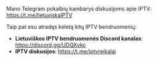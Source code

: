 Mano Telegram pokalbių kambarys diskusijoms apie IPTV: https://t.me/lietuviskaIPTV

Taip pat esu atradęs keletą kitų IPTV bendruomenių:
* **Lietuviškos IPTV bendruomenės Discord kanalas**: https://discord.gg/UDQXvkc
* **IPTV diskusijos**: https://t.me/iptvreikalai
